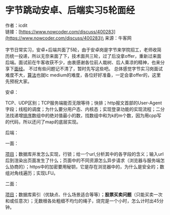# 字节跳动安卓、后端实习5轮面经

作者：icdit\
链接：[https://www.nowcoder.com/discuss/400283](https://www.nowcoder.com/discuss/400283)\
来源：牛客网\
\
字节日常实习，安卓+后端共面了5轮，由于安卓岗是字节来学院招工，老师收简历统一投递，所以无奈来面了下，技术面共三轮，过了后没拿offer，重新过来面后端。面试前在牛客收获不少，由衷感谢各位前人栽树、后人乘凉的精神，也来分享下[面经](https://app.gitbook.com/jump/super-jump/word?word=%E9%9D%A2%E7%BB%8F)。 不过有些问题记不清了，暂时先写这些吧。 总体感觉字节实习岗面试难度不大，[算法](https://app.gitbook.com/jump/super-jump/word?word=%E7%AE%97%E6%B3%95)也就lc medium的难度，各位好好准备，一定会拿offer的，这里先预祝大家。

 安卓：

 TCP、UDP区别；TCP服务端能否无限等待；快排；http报文首部的User-Agent字段；线程的调度；为什么要分用户态、内核态；实现登录功能的实现流程；二分法找递增[排序](https://app.gitbook.com/jump/super-jump/word?word=%E6%8E%92%E5%BA%8F)数组中的绝对值最小的数，找数组中和为k的m个数，因为用cpp写的代码，所以还问了map的底层实现。

 后端：

 一面：

 [项目](https://app.gitbook.com/jump/super-jump/word?word=%E9%A1%B9%E7%9B%AE)；数据库并发怎么实现，行锁；给一个url,分析其中的各字段的含义；输入url后到渲染出页面发生了什么；页面中的不同资源怎么异步请求（浏览器与服务端怎么协商的）；https中的加密要用秘钥，它是存在浏览器中的，为什么是安全的；数组对角线遍历；实现LFU。

 二面：

 [项目](https://app.gitbook.com/jump/super-jump/word?word=%E9%A1%B9%E7%9B%AE)；数据库索引（优缺点、什么场景适合等等）；**股票买卖问题**（只能买卖一次和或任意次）；无数根各处粗细不均匀的绳子，烧完是一个小时，怎么计时出45分钟。
